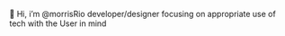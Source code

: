 👋 Hi, i’m @morrisRio
developer/designer focusing on appropriate use of tech with the User in mind

<!---
morrisRio/morrisRio is a ✨ special ✨ repository because its `README.md` (this file) appears on your GitHub profile.
You can click the Preview link to take a look at your changes.
--->
